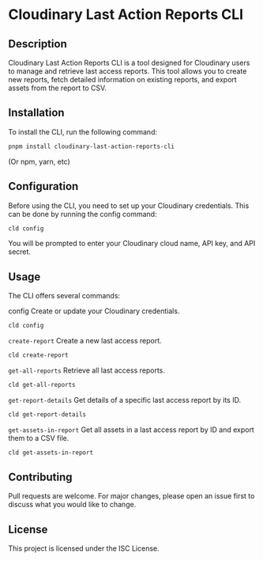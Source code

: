 # Cloudinary Last Action Reports CLI

## Description

Cloudinary Last Action Reports CLI is a tool designed for Cloudinary users to manage and retrieve last access reports. This tool allows you to create new reports, fetch detailed information on existing reports, and export assets from the report to CSV.

## Installation

To install the CLI, run the following command:

```bash
pnpm install cloudinary-last-action-reports-cli
```

(Or npm, yarn, etc)

## Configuration

Before using the CLI, you need to set up your Cloudinary credentials. This can be done by running the config command:

```bash
cld config
```

You will be prompted to enter your Cloudinary cloud name, API key, and API secret.

## Usage

The CLI offers several commands:

config
Create or update your Cloudinary credentials.

```bash
cld config
```

`create-report`
Create a new last access report.

```bash
cld create-report
```

`get-all-reports`
Retrieve all last access reports.

```bash
cld get-all-reports
```

`get-report-details`
Get details of a specific last access report by its ID.

```bash
cld get-report-details
```

`get-assets-in-report`
Get all assets in a last access report by ID and export them to a CSV file.

```bash
cld get-assets-in-report
```

## Contributing

Pull requests are welcome. For major changes, please open an issue first to discuss what you would like to change.

## License

This project is licensed under the ISC License.
